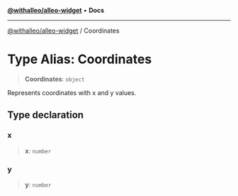 [**@withalleo/alleo-widget**](../README.md) • **Docs**

***

[@withalleo/alleo-widget](../globals.md) / Coordinates

# Type Alias: Coordinates

> **Coordinates**: `object`

Represents coordinates with x and y values.

## Type declaration

### x

> **x**: `number`

### y

> **y**: `number`
